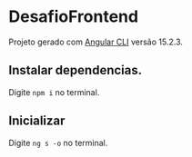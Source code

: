 # DesafioFrontend

Projeto gerado com [Angular CLI](https://github.com/angular/angular-cli) versão 15.2.3.

## Instalar dependencias.
Digite  `npm i` no terminal. 

## Inicializar

Digite  `ng s -o` no terminal. 




